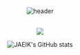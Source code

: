 <div align=center>
<br>
  
![header](https://capsule-render.vercel.app/api?type=rect&text=JAEIK%20JEONG&fontAlign=50&fontAlignY=35&fontSize=40&desc=안녕하세요.%20웹%20백엔드%20개발자%20정재익%20입니다!&descAlignY=70&descAlign=50&theme=radical)

<br>

<img src="https://github-readme-stats.vercel.app/api/top-langs/?username=JEONGJAEIK&layout=normal&theme=apprentice"/>

![JAEIK's GitHub stats](https://github-readme-stats.vercel.app/api?username=JEONGJAEIK&show_icons=true&theme=radical)


<br>

